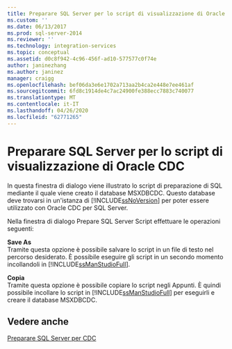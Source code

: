 ```yaml
---
title: Preparare SQL Server per lo script di visualizzazione di Oracle CDC | Microsoft Docs
ms.custom: ''
ms.date: 06/13/2017
ms.prod: sql-server-2014
ms.reviewer: ''
ms.technology: integration-services
ms.topic: conceptual
ms.assetid: d0c8f942-4c96-456f-ad10-577577c0f74e
author: janinezhang
ms.author: janinez
manager: craigg
ms.openlocfilehash: bef06da3e6e1702a713aa2b4ca2e448e7ee461af
ms.sourcegitcommit: 6fd8c1914de4c7ac24900fe388ecc7883c740077
ms.translationtype: MT
ms.contentlocale: it-IT
ms.lasthandoff: 04/26/2020
ms.locfileid: "62771265"
---
```

# <a name="prepare-sql-server-for-oracle-cdc-view-script"></a>Preparare SQL Server per lo script di visualizzazione di Oracle CDC
  In questa finestra di dialogo viene illustrato lo script di preparazione di SQL mediante il quale viene creato il database MSXDBCDC. Questo database deve trovarsi in un'istanza di [!INCLUDE[ssNoVersion](../../includes/ssnoversion-md.md)] per poter essere utilizzato con Oracle CDC per SQL Server.  
  
 Nella finestra di dialogo Prepare SQL Server Script effettuare le operazioni seguenti:  
  
 **Save As**  
 Tramite questa opzione è possibile salvare lo script in un file di testo nel percorso desiderato. È possibile eseguire gli script in un secondo momento incollandoli in [!INCLUDE[ssManStudioFull](../../includes/ssmanstudiofull-md.md)].  
  
 **Copia**  
 Tramite questa opzione è possibile copiare lo script negli Appunti. È quindi possibile incollare lo script in [!INCLUDE[ssManStudioFull](../../includes/ssmanstudiofull-md.md)] per eseguirli e creare il database MSXDBCDC.  
  
## <a name="see-also"></a>Vedere anche  
 [Preparare SQL Server per CDC](prepare-sql-server-for-cdc.md)  
  
  
